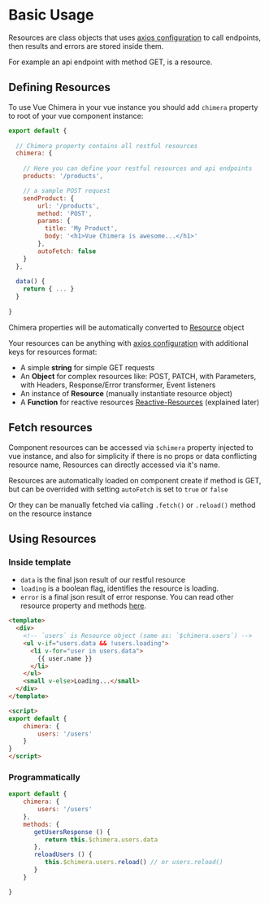 # Basic Usage

Resources are class objects that uses
[axios configuration](https://github.com/axios/axios#request-config)
to call endpoints, then results and errors are stored inside them.

For example an api endpoint with method GET, is a resource.

## Defining Resources
To use Vue Chimera in your vue instance you should add `chimera` property to root of your vue component instance:

```javascript
export default {
  
  // Chimera property contains all restful resources
  chimera: {
    
    // Here you can define your restful resources and api endpoints
    products: '/products',

    // a sample POST request
    sendProduct: {
        url: '/products',
        method: 'POST',
        params: {
          title: 'My Product',
          body: '<h1>Vue Chimera is awesome...</h1>'
        },
        autoFetch: false
    }
  },
  
  data() {
    return { ... }
  }
  
}
```

Chimera properties will be automatically converted to [Resource](https://github.com/chimera-js/vue-chimera/blob/master/src/Resource.js) object

Your resources can be anything with
[axios configuration](https://github.com/axios/axios#request-config)
with additional keys for resources
format:
* A simple **string** for simple GET requests
* An **Object** for complex resources like: POST, PATCH, with Parameters, with Headers, Response/Error transformer, Event listeners
* An instance of **Resource** (manually instantiate resource object)
* A **Function** for reactive resources [Reactive-Resources](#reactive-resources) (explained later)

## Fetch resources
Component resources can be accessed via `$chimera` property injected to vue instance,
and also for simplicity if there is no props or data conflicting resource name, 
Resources can directly accessed via it's name.

Resources are automatically loaded on component create
if method is GET, but can be overrided with 
setting `autoFetch` is set to `true` or `false`

Or they can be manually fetched via calling `.fetch()` or `.reload()`
method on the resource instance

## Using Resources

### Inside template
- `data` is the final json result of our restful resource
- `loading` is a boolean flag, identifies the resource is loading.
- `error` is a final json result of error response.
You can read other resource property and methods [here](#resource-properties-and-methods).

```html
<template>
  <div>
    <!-- `users` is Resource object (same as: `$chimera.users`) -->
    <ul v-if="users.data && !users.loading">
      <li v-for="user in users.data">
        {{ user.name }}
      </li>
    </ul>
    <small v-else>Loading...</small>
  </div>
</template>

<script>
export default {
    chimera: {
        users: '/users'
    }
}
</script>
```

### Programmatically

```javascript
export default {
    chimera: {
        users: '/users'
    },
    methods: {
       getUsersResponse () {
          return this.$chimera.users.data
       },
       reloadUsers () {
          this.$chimera.users.reload() // or users.reload()
       }
    }

}
```
